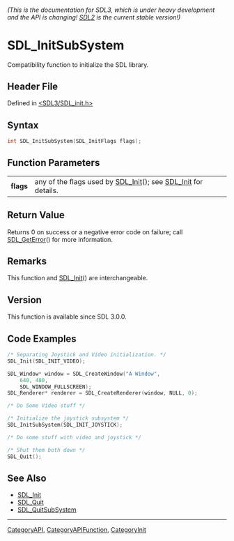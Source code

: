 ###### (This is the documentation for SDL3, which is under heavy development and the API is changing! [SDL2](https://wiki.libsdl.org/SDL2/) is the current stable version!)
# SDL_InitSubSystem

Compatibility function to initialize the SDL library.

## Header File

Defined in [<SDL3/SDL_init.h>](https://github.com/libsdl-org/SDL/blob/main/include/SDL3/SDL_init.h)

## Syntax

```c
int SDL_InitSubSystem(SDL_InitFlags flags);

```

## Function Parameters

|               |                                                                                        |
| ------------- | -------------------------------------------------------------------------------------- |
| **flags**     | any of the flags used by [SDL_Init](SDL_Init)(); see [SDL_Init](SDL_Init) for details. |

## Return Value

Returns 0 on success or a negative error code on failure; call
[SDL_GetError](SDL_GetError)() for more information.

## Remarks

This function and [SDL_Init](SDL_Init)() are interchangeable.

## Version

This function is available since SDL 3.0.0.

## Code Examples

```c
/* Separating Joystick and Video initialization. */
SDL_Init(SDL_INIT_VIDEO);

SDL_Window* window = SDL_CreateWindow("A Window",
    640, 480,
    SDL_WINDOW_FULLSCREEN);
SDL_Renderer* renderer = SDL_CreateRenderer(window, NULL, 0);

/* Do Some Video stuff */

/* Initialize the joystick subsystem */
SDL_InitSubSystem(SDL_INIT_JOYSTICK);

/* Do some stuff with video and joystick */

/* Shut them both down */
SDL_Quit();
```

## See Also

- [SDL_Init](SDL_Init)
- [SDL_Quit](SDL_Quit)
- [SDL_QuitSubSystem](SDL_QuitSubSystem)

----
[CategoryAPI](CategoryAPI), [CategoryAPIFunction](CategoryAPIFunction), [CategoryInit](CategoryInit)

